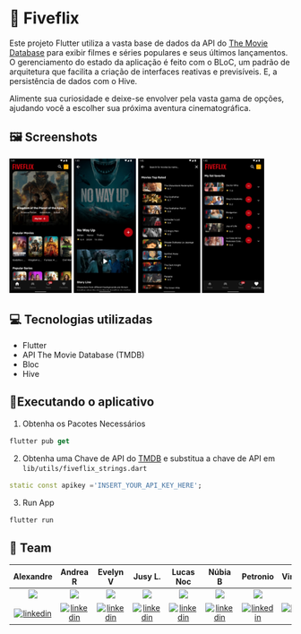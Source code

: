 # 🎥 Fiveflix

Este projeto Flutter utiliza a vasta base de dados da API do [The Movie Database](https://www.themoviedb.org/documentation/api?language=pt-BR) para exibir filmes e séries populares e seus últimos lançamentos. O gerenciamento do estado da aplicação é feito com o BLoC, um padrão de arquitetura que facilita a criação de interfaces reativas e previsíveis. E, a persistência de dados com o Hive.

<p> Alimente sua curiosidade e deixe-se envolver pela vasta gama de opções, ajudando você a escolher sua próxima aventura cinematográfica.</p>

## 🖼️ Screenshots

<p>
<img src="screenshots/screenshot_1.png" width="22%">
<img src="screenshots/screenshot_2.png" width="22%">
<img src="screenshots/screenshot_3.png" width="22%">
<img src="screenshots/screenshot_4.png" width="22%">
</p>

## 💻 Tecnologias utilizadas

- Flutter
- API The Movie Database (TMDB)
- Bloc
- Hive

## 📱Executando o aplicativo

1. Obtenha os Pacotes Necessários

```dart
flutter pub get
```

2. Obtenha uma Chave de API do [TMDB](https://www.themoviedb.org/documentation/api) e substitua a chave de API em `lib/utils/fiveflix_strings.dart`

```dart
static const apikey ='INSERT_YOUR_API_KEY_HERE';
```

3. Run App

```dart
flutter run
```

## 🚀 Team

|                                                                                      Alexandre                                                                                       |                                                                                         Andrea R                                                                                         |                                                                                  Evelyn V                                                                                   |                                                                               Jusy L.                                                                                |                                                                               Lucas Noc                                                                               |                                                                              Núbia B                                                                              |                                                                                           Petronio                                                                                           |                                                                                           Vinicius                                                                                            |                                                                                      Willian                                                                                      |
| :----------------------------------------------------------------------------------------------------------------------------------------------------------------------------------: | :--------------------------------------------------------------------------------------------------------------------------------------------------------------------------------------: | :-------------------------------------------------------------------------------------------------------------------------------------------------------------------------: | :------------------------------------------------------------------------------------------------------------------------------------------------------------------: | :-------------------------------------------------------------------------------------------------------------------------------------------------------------------: | :---------------------------------------------------------------------------------------------------------------------------------------------------------------: | :------------------------------------------------------------------------------------------------------------------------------------------------------------------------------------------: | :-------------------------------------------------------------------------------------------------------------------------------------------------------------------------------------------: | :-------------------------------------------------------------------------------------------------------------------------------------------------------------------------------: |
|                        <a href="https://github.com/AlexandreCalmonJr"><img src="https://avatars.githubusercontent.com/u/87951095?v=4" width="60px"></a><br />                        |                              <a href="https://github.com/devdados"><img src="https://avatars.githubusercontent.com/u/123258962?v=4" width="60px"></a><br />                              |                    <a href="https://github.com/evelyn-vanielly"><img src="https://avatars.githubusercontent.com/u/67793057?v=4" width="60px"></a><br />                     |                    <a href="https://github.com/jusylopes"><img src="https://avatars.githubusercontent.com/u/95923104?v=4" width="60px"></a><br />                    |                     <a href="https://github.com/Lucasnoc"><img src="https://avatars.githubusercontent.com/u/90123470?v=4" width="60px"></a><br />                     |               <a href="https://github.com/nubiabarcellar"><img src="https://avatars.githubusercontent.com/u/131191644?v=4" width="60px"></a><br />                |                               <a href="https://github.com/petronio50"><img src="https://avatars.githubusercontent.com/u/136655989?v=4" width="60px"></a><br />                               |                             <a href="https://github.com/viniciusjsouza"><img src="https://avatars.githubusercontent.com/u/120809254?v=4" width="60px"></a><br />                              |                        <a href="https://github.com/WillianSeidel"><img src="https://avatars.githubusercontent.com/u/126173353?v=4" width="60px"></a><br />                        |
| <a href="https://www.linkedin.com/in/alexandre-calmon-54ab7016a/"><img align="center" src="https://img.shields.io/badge/-alexC-05122A?style=flat&logo=linkedin" alt="linkedin"/></a> | <a href="https://www.linkedin.com/in/andr%C3%A9a-rangel-011826245/"><img align="center" src="https://img.shields.io/badge/-andreaR-05122A?style=flat&logo=linkedin" alt="linkedin"/></a> | <a href="https://www.linkedin.com/in/evelyn-vanielly/"><img align="center" src="https://img.shields.io/badge/-evellyn-05122A?style=flat&logo=linkedin" alt="linkedin"/></a> | <a href="https://www.linkedin.com/in/jusy-lopes/"><img align="center" src="https://img.shields.io/badge/-jusyL-05122A?style=flat&logo=linkedin" alt="linkedin"/></a> | <a href="https://www.linkedin.com/in/nocfidback/"><img align="center" src="https://img.shields.io/badge/-lucasN-05122A?style=flat&logo=linkedin" alt="linkedin"/></a> | <a href="https://www.linkedin.com/in/nubiaB/"><img align="center" src="https://img.shields.io/badge/-nubiaB-05122A?style=flat&logo=linkedin" alt="linkedin"/></a> | <a href="https://www.linkedin.com/in/petr%C3%B4nio-oliveira-11899995/"><img align="center" src="https://img.shields.io/badge/-petronio-05122A?style=flat&logo=linkedin" alt="linkedin"/></a> | <a href="https://www.linkedin.com/in/vinicius-de-jesus-souza-ba7a144a/"><img align="center" src="https://img.shields.io/badge/-vinicius-05122A?style=flat&logo=linkedin" alt="linkedin"/></a> | <a href="https://www.linkedin.com/in/willianrobertoseidel/"><img align="center" src="https://img.shields.io/badge/-willianS-05122A?style=flat&logo=linkedin" alt="linkedin"/></a> |
